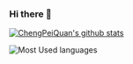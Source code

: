 ### Hi there 👋

[![ChengPeiQuan's github stats](https://github-readme-stats.vercel.app/api?username=chengpeiquan&theme=vue)](https://github.com/anuraghazra/github-readme-stats&theme=vue)

![Most Used languages](https://github-stats.liuli.lol/api/top-langs/?username=chengpeiquan&theme=vue&layout=compact)

<!--
**chengpeiquan/chengpeiquan** is a ✨ _special_ ✨ repository because its `README.md` (this file) appears on your GitHub profile.

Here are some ideas to get you started:

- 🔭 I’m currently working on ...
- 🌱 I’m currently learning ...
- 👯 I’m looking to collaborate on ...
- 🤔 I’m looking for help with ...
- 💬 Ask me about ...
- 📫 How to reach me: ...
- 😄 Pronouns: ...
- ⚡ Fun fact: ...
-->
